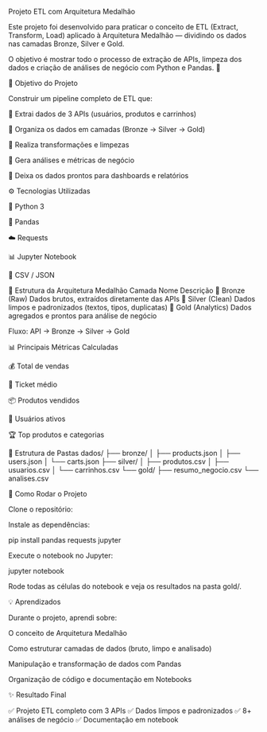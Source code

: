 Projeto ETL com Arquitetura Medalhão

Este projeto foi desenvolvido para praticar o conceito de ETL (Extract, Transform, Load) aplicado à Arquitetura Medalhão — dividindo os dados nas camadas Bronze, Silver e Gold.

O objetivo é mostrar todo o processo de extração de APIs, limpeza dos dados e criação de análises de negócio com Python e Pandas. 🚀

🎯 Objetivo do Projeto

Construir um pipeline completo de ETL que:

🔹 Extrai dados de 3 APIs (usuários, produtos e carrinhos)

🔹 Organiza os dados em camadas (Bronze → Silver → Gold)

🔹 Realiza transformações e limpezas

🔹 Gera análises e métricas de negócio

🔹 Deixa os dados prontos para dashboards e relatórios

⚙️ Tecnologias Utilizadas

🐍 Python 3

🧮 Pandas

☁️ Requests

📊 Jupyter Notebook

💾 CSV / JSON

🧱 Estrutura da Arquitetura Medalhão
Camada	Nome	Descrição
🥉	Bronze (Raw)	Dados brutos, extraídos diretamente das APIs
🥈	Silver (Clean)	Dados limpos e padronizados (textos, tipos, duplicatas)
🥇	Gold (Analytics)	Dados agregados e prontos para análise de negócio

Fluxo: API → Bronze → Silver → Gold

📊 Principais Métricas Calculadas

💰 Total de vendas

🧾 Ticket médio

📦 Produtos vendidos

👥 Usuários ativos

🏆 Top produtos e categorias

📁 Estrutura de Pastas
dados/
├── bronze/
│   ├── products.json
│   ├── users.json
│   └── carts.json
├── silver/
│   ├── produtos.csv
│   ├── usuarios.csv
│   └── carrinhos.csv
└── gold/
    ├── resumo_negocio.csv
    └── analises.csv

🚀 Como Rodar o Projeto

Clone o repositório:


Instale as dependências:

pip install pandas requests jupyter


Execute o notebook no Jupyter:

jupyter notebook


Rode todas as células do notebook e veja os resultados na pasta gold/.

💡 Aprendizados

Durante o projeto, aprendi sobre:

O conceito de Arquitetura Medalhão

Como estruturar camadas de dados (bruto, limpo e analisado)

Manipulação e transformação de dados com Pandas

Organização de código e documentação em Notebooks

✨ Resultado Final

✅ Projeto ETL completo com 3 APIs
✅ Dados limpos e padronizados
✅ 8+ análises de negócio
✅ Documentação em notebook
